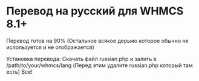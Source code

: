 # Перевод на русский для WHMCS 8.1+
Перевод готов на 90% (Остальное всякое дерьмо которое обычно не используется и не отображается)

Установка перевода:
Скачать файл russian.php и залить в /path/to/your/whmcs/lang (Перед этим удалите russian.php который там есть)
Все!
